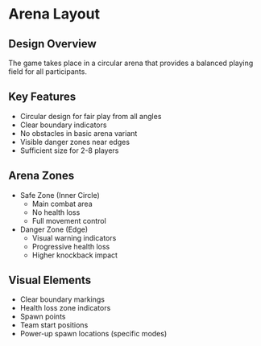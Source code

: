 # Arena Layout

## Design Overview
The game takes place in a circular arena that provides a balanced playing field for all participants.

## Key Features
- Circular design for fair play from all angles
- Clear boundary indicators
- No obstacles in basic arena variant
- Visible danger zones near edges
- Sufficient size for 2-8 players

## Arena Zones
- Safe Zone (Inner Circle)
  - Main combat area
  - No health loss
  - Full movement control
- Danger Zone (Edge)
  - Visual warning indicators
  - Progressive health loss
  - Higher knockback impact

## Visual Elements
- Clear boundary markings
- Health loss zone indicators
- Spawn points
- Team start positions
- Power-up spawn locations (specific modes)